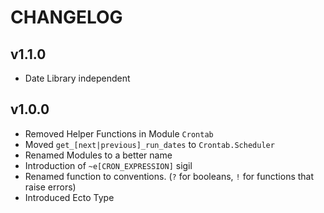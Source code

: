 # CHANGELOG

## v1.1.0

* Date Library independent

## v1.0.0

 * Removed Helper Functions in Module `Crontab`
 * Moved `get_[next|previous]_run_dates` to `Crontab.Scheduler`
 * Renamed Modules to a better name
 * Introduction of `~e[CRON_EXPRESSION]` sigil
 * Renamed function to conventions. (`?` for booleans, `!` for functions that raise errors)
 * Introduced Ecto Type
